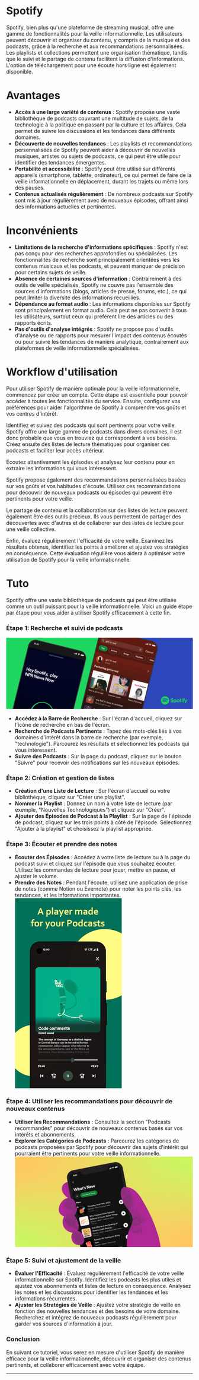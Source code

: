 # Spotify

Spotify, bien plus qu'une plateforme de streaming musical, offre une gamme de fonctionnalités pour la veille informationnelle. Les utilisateurs peuvent découvrir et organiser du contenu, y compris de la musique et des podcasts, grâce à la recherche et aux recommandations personnalisées. Les playlists et collections permettent une organisation thématique, tandis que le suivi et le partage de contenu facilitent la diffusion d'informations. L'option de téléchargement pour une écoute hors ligne est également disponible.

# Avantages

- **Accès à une large variété de contenus** : Spotify propose une vaste bibliothèque de podcasts couvrant une multitude de sujets, de la technologie à la politique en passant par la culture et les affaires. Cela permet de suivre les discussions et les tendances dans différents domaines.
- **Découverte de nouvelles tendances** : Les playlists et recommandations personnalisées de Spotify peuvent aider à découvrir de nouvelles musiques, artistes ou sujets de podcasts, ce qui peut être utile pour identifier des tendances émergentes.
- **Portabilité et accessibilité** : Spotify peut être utilisé sur différents appareils (smartphone, tablette, ordinateur), ce qui permet de faire de la veille informationnelle en déplacement, durant les trajets ou même lors des pauses.
- **Contenus actualisés régulièrement** : De nombreux podcasts sur Spotify sont mis à jour régulièrement avec de nouveaux épisodes, offrant ainsi des informations actuelles et pertinentes.

# Inconvénients

- **Limitations de la recherche d'informations spécifiques** : Spotify n'est pas conçu pour des recherches approfondies ou spécialisées. Les fonctionnalités de recherche sont principalement orientées vers les contenus musicaux et les podcasts, et peuvent manquer de précision pour certains sujets de veille.
- **Absence de certaines sources d'information** : Contrairement à des outils de veille spécialisés, Spotify ne couvre pas l'ensemble des sources d'informations (blogs, articles de presse, forums, etc.), ce qui peut limiter la diversité des informations recueillies.
- **Dépendance au format audio** : Les informations disponibles sur Spotify sont principalement en format audio. Cela peut ne pas convenir à tous les utilisateurs, surtout ceux qui préfèrent lire des articles ou des rapports écrits.
- **Pas d'outils d'analyse intégrés** : Spotify ne propose pas d'outils d'analyse ou de rapports pour mesurer l'impact des contenus écoutés ou pour suivre les tendances de manière analytique, contrairement aux plateformes de veille informationnelle spécialisées.

# Workflow d'utilisation

Pour utiliser Spotify de manière optimale pour la veille informationnelle, commencez par créer un compte. Cette étape est essentielle pour pouvoir accéder à toutes les fonctionnalités du service. Ensuite, configurez vos préférences pour aider l'algorithme de Spotify à comprendre vos goûts et vos centres d'intérêt.

Identifiez et suivez des podcasts qui sont pertinents pour votre veille. Spotify offre une large gamme de podcasts dans divers domaines, il est donc probable que vous en trouviez qui correspondent à vos besoins. Créez ensuite des listes de lecture thématiques pour organiser ces podcasts et faciliter leur accès ultérieur.

Écoutez attentivement les épisodes et analysez leur contenu pour en extraire les informations qui vous intéressent.

Spotify propose également des recommandations personnalisées basées sur vos goûts et vos habitudes d'écoute. Utilisez ces recommandations pour découvrir de nouveaux podcasts ou épisodes qui peuvent être pertinents pour votre veille.

Le partage de contenu et la collaboration sur des listes de lecture peuvent également être des outils précieux. Ils vous permettent de partager des découvertes avec d'autres et de collaborer sur des listes de lecture pour une veille collective.

Enfin, évaluez régulièrement l'efficacité de votre veille. Examinez les résultats obtenus, identifiez les points à améliorer et ajustez vos stratégies en conséquence. Cette évaluation régulière vous aidera à optimiser votre utilisation de Spotify pour la veille informationnelle.

# Tuto

Spotify offre une vaste bibliothèque de podcasts qui peut être utilisée comme un outil puissant pour la veille informationnelle. Voici un guide étape par étape pour vous aider à utiliser Spotify efficacement à cette fin.

### Étape 1: Recherche et suivi de podcasts

![recherche spotify](/images/spotify1.png)

- **Accédez à la Barre de Recherche** : Sur l'écran d'accueil, cliquez sur l'icône de recherche en bas de l'écran.
- **Recherche de Podcasts Pertinents** : Tapez des mots-clés liés à vos domaines d'intérêt dans la barre de recherche (par exemple, "technologie"). Parcourez les résultats et sélectionnez les podcasts qui vous intéressent.
- **Suivre des Podcasts** : Sur la page du podcast, cliquez sur le bouton "Suivre" pour recevoir des notifications sur les nouveaux épisodes.

### Étape 2: Création et gestion de listes

- **Création d'une Liste de Lecture** : Sur l'écran d'accueil ou votre bibliothèque, cliquez sur "Créer une playlist".
- **Nommer la Playlist** : Donnez un nom à votre liste de lecture (par exemple, "Nouvelles Technologiques") et cliquez sur "Créer".
- **Ajouter des Épisodes de Podcast à la Playlist** : Sur la page de l'épisode de podcast, cliquez sur les trois points à côté de l'épisode. Sélectionnez "Ajouter à la playlist" et choisissez la playlist appropriée.

### Étape 3: Écouter et prendre des notes

- **Écouter des Épisodes** : Accédez à votre liste de lecture ou à la page du podcast suivi et cliquez sur l'épisode que vous souhaitez écouter. Utilisez les commandes de lecture pour jouer, mettre en pause, et ajuster le volume.
- **Prendre des Notes** : Pendant l'écoute, utilisez une application de prise de notes (comme Notion ou Evernote) pour noter les points clés, les tendances, et les informations importantes.
  ![écoute](/images/spotify3.png)

### Étape 4: Utiliser les recommandations pour découvrir de nouveaux contenus

- **Utiliser les Recommandations** : Consultez la section "Podcasts recommandés" pour découvrir de nouveaux contenus basés sur vos intérêts et abonnements.
- **Explorer les Catégories de Podcasts** : Parcourez les catégories de podcasts proposées par Spotify pour découvrir des sujets d'intérêt qui pourraient être pertinents pour votre veille informationnelle.
  ![nouveauté spotify](/images/spotify2.jpeg)

### Étape 5: Suivi et ajustement de la veille

- **Évaluer l'Efficacité** : Évaluez régulièrement l'efficacité de votre veille informationnelle sur Spotify. Identifiez les podcasts les plus utiles et ajustez vos abonnements et listes de lecture en conséquence. Analysez les notes et les discussions pour identifier les tendances et les informations récurrentes.
- **Ajuster les Stratégies de Veille** : Ajustez votre stratégie de veille en fonction des nouvelles tendances et des besoins de votre domaine. Recherchez et intégrez de nouveaux podcasts régulièrement pour garder vos sources d'information à jour.

### Conclusion

En suivant ce tutoriel, vous serez en mesure d'utiliser Spotify de manière efficace pour la veille informationnelle, découvrir et organiser des contenus pertinents, et collaborer efficacement avec votre équipe.

---
